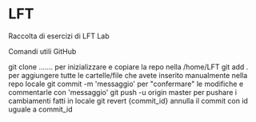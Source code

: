 # LFT
Raccolta di esercizi di LFT Lab



Comandi utili GitHub

git clone ....... per inizializzare e copiare la repo nella /home/LFT
git add . per aggiungere tutte le cartelle/file che avete inserito manualmente nella repo locale
git commit -m 'messaggio' per "confermare" le modifiche e commentarle con 'messaggio'
git push -u origin master per pushare i cambiamenti fatti in locale
git revert {commit_id} annulla il commit con id uguale a commit_id
